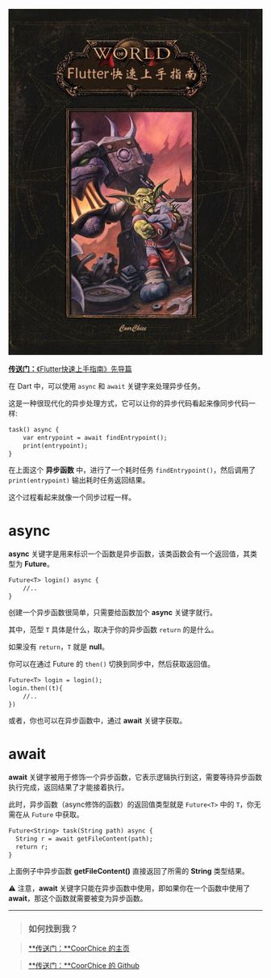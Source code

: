 [![](https://raw.githubusercontent.com/chenBingX/img/master/Flutter/Flutter快速上手指南封面2.JPG)](https://www.jianshu.com/p/868edb4e49ce)

[**传送门：**《Flutter快速上手指南》先导篇](https://www.jianshu.com/p/868edb4e49ce)

在 Dart 中，可以使用 `async` 和 `await` 关键字来处理异步任务。

这是一种很现代化的异步处理方式，它可以让你的异步代码看起来像同步代码一样:

```
task() async {
    var entrypoint = await findEntrypoint();
    print(entrypoint);
}
```

在上面这个 **异步函数** 中，进行了一个耗时任务 `findEntrypoint()`，然后调用了 `print(entrypoint)` 输出耗时任务返回结果。

这个过程看起来就像一个同步过程一样。



# async


**async** 关键字是用来标识一个函数是异步函数，该类函数会有一个返回值，其类型为 **Future<T>**。

```
Future<T> login() async {
    //..
}
```

创建一个异步函数很简单，只需要给函数加个 **async** 关键字就行。

其中，范型 `T` 具体是什么，取决于你的异步函数 `return` 的是什么。

如果没有 `return`，`T` 就是 **null**。

你可以在通过 Future 的 `then()` 切换到同步中，然后获取返回值。

```
Future<T> login = login();
login.then((t){
    //..
})
```
或者，你也可以在异步函数中，通过 **await** 关键字获取。

# await

**await** 关键字被用于修饰一个异步函数，它表示逻辑执行到这，需要等待异步函数执行完成，返回结果了才能接着执行。

此时，异步函数（async修饰的函数）的返回值类型就是 `Future<T>` 中的 `T`，你无需在从 `Future` 中获取。

```
Future<String> task(String path) async {
  String r = await getFileContent(path);
  return r;
}
```

上面例子中异步函数 **getFileContent()** 直接返回了所需的 **String** 类型结果。

⚠️ 注意，**await** 关键字只能在异步函数中使用，即如果你在一个函数中使用了 **await**，那这个函数就需要被变为异步函数。


---

> ### 如何找到我？

> [**传送门：**CoorChice 的主页](https://juejin.im/user/57fc43b67db2a200595ffd94)

> [**传送门：**CoorChice 的 Github](https://github.com/chenBingX)

